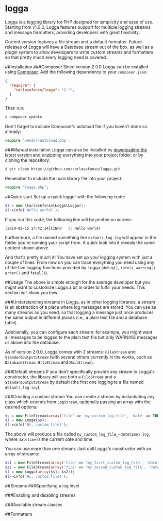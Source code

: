 logga
=====

Logga is a logging library for PHP designed for simplicity and ease of use. Starting from v1.0.0, Logga features support for multiple logging streams and message formatters, providing developers with great flexibility.

Current version features a file stream and a default formatter. Future releases of Logga will have a Database stream out of the box, as well as a plugin system to allow developers to write custom streams and formatters so that pretty much every logging need is covered.

##Installation
###Composer
Since version 2.0.0 Logga can be installed using [Composer](https://getcomposer.org/). Add the following dependency to your `composer.json`:

```json
{
  "require": {
    "carlosafonso/logga": "2.*",
  }
}
```

Then run:

```bash
$ composer update
```

Don't forget to include Composer's autoload file if you haven't done so already:

```php
require 'vendor/autoload.php':
```

###Manual installation
Logga can also be installed by [downloading the latest version](https://github.com/carlosafonso/logga/archive/master.zip) and unzipping everything into your project folder, or by cloning the repository:

```bash
$ git clone https://github.com/carlosafonso/logga.git
```

Remember to include the main library file into your project:
```php
require 'logga.php';
```
##Quick start
Set up a quick logger with the following code:

```php
$l = new \CarlosAfonso\Logga\Logga();
$l->info('Hello world!');
```

If you run this code, the following line will be printed on screen:

```text
[2014-02-15 17:42:14][INFO   ]: Hello world!
```

Furthermore, a file named something like ``default_log.log`` will appear in the folder you're running your script from. A quick look into it reveals the same content shown above.

And that's pretty much it! You have set up your logging system with just a couple of lines. From now on you can trace everything you need using any of the five logging functions provided by Logga (``debug()``, ``info()``, ``warning()``, ``error()`` and ``fatal()``).

##Usage
The above is simple enough for the average developer but you might want to customize Logga a bit in order to fulfill your needs. This section will show you how.

###Understanding streams
In Logga, as in other logging libraries, a stream is an abstraction of a place where log messages are stored. You can use as many streams as you need, so that logging a message just once produces the same output in different places (i.e., a plain text file and a database table).

Additionally, you can configure each stream: for example, you might want all messages to be logged to the plain text file but only WARNING messages or above into the database.

As of version 2.0.0, Logga comes with 2 streams: ``FileStream`` and ``StandardOutputStream`` (with several others currently in the works, such as ``DatabaseStream``. ``HttpStream`` and ``MailStream``).

###Default streams
If you don't specifically provide any stream to Logga's constructor, the library will use both a ``FileStream`` and a ``StandardOutputStream`` by default (the first one logging to a file named ``default_log.log``).

###Creating a custom stream
You can create a stream by instantiating any class which extends from ``LogStream``, optionally passing an array with the desired options:

```php
$s = new FileStream(array('file' => 'my_custom_log_file', 'date' => TRUE));
$l = new Logga($s);
$l->info('Hi, custom file!');
```

The above will produce a file called ``my_custom_log_file_<datetime>.log``, where ``datetime`` is the current date and time.

You can use more than one stream. Just call Logga's constructor with an array of streams:

```php
$s1 = new FileStream(array('file' => 'my_first_custom_log_file', 'date' => TRUE));
$s2 = new FileStream(array('file' => 'my_second_custom_log_file', 'date' => TRUE));
$l = new Logga(array($s1, $s2));
$l->info('Hi, custom file!');
```

##Streams
###Specifying a log level
<TBC>

###Enabling and disabling streams
<TBC>

###Available stream classes
<TBC>

##Formatters
<TBC>

